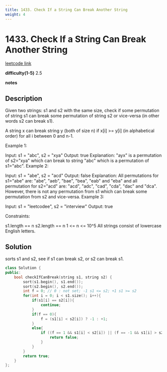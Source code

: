 ```yaml
---
title: 1433. Check If a String Can Break Another String
weight: 4
---
```

# 1433. Check If a String Can Break Another String

[leetcode link](https://leetcode.com/problems/check-if-a-string-can-break-another-string/)

**difficulty(1-5)** 
2.5

**notes**   


## Description

Given two strings: s1 and s2 with the same size, check if some permutation of string s1 can break some permutation of string s2 or vice-versa (in other words s2 can break s1).

A string x can break string y (both of size n) if x[i] >= y[i] (in alphabetical order) for all i between 0 and n-1.

 

Example 1:

Input: s1 = "abc", s2 = "xya"
Output: true
Explanation: "ayx" is a permutation of s2="xya" which can break to string "abc" which is a permutation of s1="abc".
Example 2:

Input: s1 = "abe", s2 = "acd"
Output: false 
Explanation: All permutations for s1="abe" are: "abe", "aeb", "bae", "bea", "eab" and "eba" and all permutation for s2="acd" are: "acd", "adc", "cad", "cda", "dac" and "dca". However, there is not any permutation from s1 which can break some permutation from s2 and vice-versa.
Example 3:

Input: s1 = "leetcodee", s2 = "interview"
Output: true
 

Constraints:

s1.length == n
s2.length == n
1 <= n <= 10^5
All strings consist of lowercase English letters.

## Solution

sorts s1 and s2, see if s1 can break s2, or s2 can break s1.

```c++
class Solution {
public:
    bool checkIfCanBreak(string s1, string s2) {
        sort(s1.begin(), s1.end());
        sort(s2.begin(), s2.end());
        int f = 0; // 0 : not set; -1 s1 <= s2; +1 s1 >= s2
        for(int i = 0; i < s1.size(); i++){
            if(s1[i] == s2[i]){
                continue;
            }
            if(f == 0){
                f = (s1[i] < s2[i]) ? -1 : +1;
            }
            else{
                if ((f == 1 && s1[i] < s2[i]) || (f == -1 && s1[i] > s2[i])){
                    return false;
                }
            }
        }
        return true;
    }
};
```